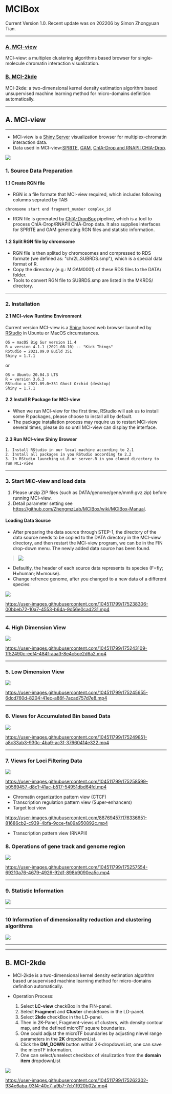 # MCIBox
Current Version 1.0. Recent update was on 202206 by Simon Zhongyuan Tian.

***

### [A. MCI-view](https://github.com/tianzhongyuan/MCI-view)

MCI-view: a multiplex clustering algorithms based browser for single-molecule chromatin interaction visualization.


### [B. MCI-2kde](https://github.com/tianzhongyuan/MCI-view)
MCI-2kde: a two-dimensional kernel density estimation algorithm based unsupervised machine learning method for micro-domains definition automatically.

***

##  A. MCI-view 

***

* MCI-view is a [Shiny Server](https://shiny.rstudio.com) visualization browser for multiplex-chromatin interaction data.
* Data used in MCI-view:[SPRITE](https://linkinghub.elsevier.com/retrieve/pii/S0092867418306366), [GAM](https://www.nature.com/articles/nature21411), [ChIA-Drop and RNAPII CHIA-Drop](http://www.nature.com/articles/s41586-019-0949-1).


<img src="screenshot4wiki/FLOW.png"/> 

### 1. Source Data Preparation

#### 1.1 Create RGN file


* RGN is a file formate that MCI-view required, which includes following columns seprated by TAB:
```
chromsome start end fragment_number complex_id 
```
* RGN file is generated by [ChIA-DropBox](https://github.com/TheJacksonLaboratory/ChIA-DropBox) pipeline, which is a tool to process ChIA-Drop/RNAPII ChIA-Drop data. It also supplies interfaces for SPRITE and GAM generating RGN files and statistic information.

#### 1.2 Split RGN file by chromsome
* RGN file is then splited by chromosomes and compressed to RDS formate (we defined as: "chr2L.SUBRDS.smp"), which is a special data format of R.
* Copy the direrctory (e.g.: M.GAM0001) of these RDS files to the DATA/ folder.
* Tools to convert RGN file to SUBRDS.smp are listed in the MKRDS/ directory.

***

### 2. Installation


#### 2.1 MCI-view Runtime Environment

Current version MCI-view is a [Shiny](https://www.rstudio.com/products/shiny/shiny-server) based web browser launched by [RStudio](https://www.rstudio.com/) in Ubuntu or MacOS circumstances. 

```
OS = macOS Big Sur version 11.4
R = version 4.1.1 (2021-08-10) -- "Kick Things"
RStudio = 2021.09.0 Build 351
Shiny = 1.7.1
```
or
```
OS = Ubuntu 20.04.3 LTS
R = version 3.6.3
RStudio = 2021.09.0+351 Ghost Orchid (desktop)
Shiny = 1.7.1
```

#### 2.2 Install R Package for MCI-view
* When we run MCI-view for the first time, RStudio will ask us to install some R packages, please choose to install all by default.
* The package installation process may require us to restart MCI-view several times, please do so until MCI-view can display the interface.

#### 2.3 Run MCI-view Shiny Browser
```
1. Install RStudio in our local machine according to 2.1
2. Install all packages in you RStudio according to 2.2 
3. In RStudio launching ui.R or server.R in you cloned directory to run MCI-view
```

***

### 3. Start MIC-view and load data

1. Please unzip ZIP files (such as DATA/genome/gene/mm9.gvz.zip) before running MCI-view. 
1. Detail parameter setting see https://github.com/ZhengmzLab/MCIBox/wiki/MCIBox-Manual.
#### Loading Data Source

* After preparing the data source through STEP-1, the directory of the data source needs to be copied to the DATA directory in the MCI-view directory, and then restart the MCI-view program, we can be in the FIN drop-down menu. The newly added data source has been found.

> <img src="screenshot4wiki/SC001-FIN.png"/> 

* Defaultly, the header of each source data represents its species (F=fly; H=human; M=mouse). 
* Change refrence genome, after you changed to a new data of a different species:

<img src="screenshot4wiki/SC002-R-dm3.png"/> 


https://user-images.githubusercontent.com/104511799/175238306-00bbeb72-10a7-4553-b64a-9d56e0cad231.mp4


***


### 4. High Dimension View


<img src="screenshot4wiki/SC003-HD-CLU_v2.png"/> 



https://user-images.githubusercontent.com/104511799/175243109-1f52490c-eef4-484f-aaa3-8e4c5ce2d6a2.mp4

***

### 5. Low Dimension View


<img src="screenshot4wiki/SC005-LD_v2.png"/> 



https://user-images.githubusercontent.com/104511799/175245655-6dcd760d-8204-41ec-a86f-7acad757d7e8.mp4

***


### 6. Views for Accumulated Bin based Data
<img src="screenshot4wiki/SC004-1D2D_v2.png"/> 



https://user-images.githubusercontent.com/104511799/175249851-a8c33ab3-930c-4ba9-ac3f-37660414e322.mp4

***


### 7. Views for Loci Filtering Data

<img src="screenshot4wiki/SC007-loci_v2.png"/> 


https://user-images.githubusercontent.com/104511799/175258599-b0569457-d8c1-41ac-b517-54951dbd64fd.mp4

* Chromatin organization pattern view (CTCF)
* Transcription regulation pattern view (Super-enhancers)
* Target loci view 



https://user-images.githubusercontent.com/88769457/176336651-81686cb2-c939-4bfa-9cce-fa09a950892c.mp4


* Transcription pattern view (RNAPII)
### 8. Operations of gene track and genome region


<img src="screenshot4wiki/SC009-rgn_v2.png"/> 



https://user-images.githubusercontent.com/104511799/175257554-69210a76-4679-4926-92df-898b9090ea5c.mp4

***

### 9. Statistic Information

<img src="screenshot4wiki/STA_INFO.png"/> 


***



### 10 Information of dimensionality reduction and clustering algorithms



<img src="screenshot4wiki/PARA.png"/> 

***
***


## B. MCI-2kde


* MCI-2kde is a two-dimensional kernel density estimation algorithm based unsupervised machine learning method for micro-domains definition automatically.

* Operation Process:
  1. Select __LC-view__ checkBox in the FIN-panel.
  2. Select __Fragment__ and __Cluster__ checkBoxes in the LD-panel.
  3. Select __2kde__ checkBox in the LD-panel.
  4. Then in 2K-Panel, Fragment-views of clusters, with density contour map, and the defined microTF square boundaries.
  5. One could adjust the microTF boundaries by adjusting nlevel range parameters in the __2K__ dropdownList.
  6. Click the __DM_DOWN__ button within  2K-dropdownList, one can save the microTF information.
  7. One can select/unselect checkbox of visulization from the __domain item__ dropdownList
  

<img src="screenshot4wiki/SC006-2kde_v2.png"/> 


https://user-images.githubusercontent.com/104511799/175262302-934e6aba-93f4-40c7-a9b7-7cb1f920b02a.mp4

